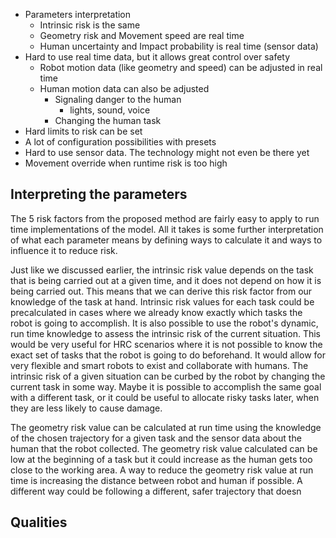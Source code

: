 - Parameters interpretation
    - Intrinsic risk is the same
    - Geometry risk and Movement speed are real time
    - Human uncertainty and Impact probability is real time (sensor data)
- Hard to use real time data, but it allows great control over safety
    - Robot motion data (like geometry and speed) can be adjusted in real time
    - Human motion data can also be adjusted
        - Signaling danger to the human
            - lights, sound, voice
        - Changing the human task
- Hard limits to risk can be set
- A lot of configuration possibilities with presets
- Hard to use sensor data. The technology might not even be there yet
- Movement override when runtime risk is too high

## Interpreting the parameters

The 5 risk factors from the proposed method are fairly easy to apply to run time implementations of the model. All it takes is some further interpretation of what each parameter means by defining ways to calculate it and ways to influence it to reduce risk.

Just like we discussed earlier, the intrinsic risk value depends on the task that is being carried out at a given time, and it does not depend on how it is being carried out. This means that we can derive this risk factor from our knowledge of the task at hand. Intrinsic risk values for each task could be precalculated in cases where we already know exactly which tasks the robot is going to accomplish. It is also possible to use the robot's dynamic, run time knowledge to assess the intrinsic risk of the current situation. This would be very useful for HRC scenarios where it is not possible to know the exact set of tasks that the robot is going to do beforehand. It would allow for very flexible and smart robots to exist and collaborate with humans.
The intrinsic risk of a given situation can be curbed by the robot by changing the current task in some way. Maybe it is possible to accomplish the same goal with a different task, or it could be useful to allocate risky tasks later, when they are less likely to cause damage.

The geometry risk value can be calculated at run time using the knowledge of the chosen trajectory for a given task and the sensor data about the human that the robot collected. The geometry risk value calculated can be low at the beginning of a task but it could increase as the human gets too close to the working area. A way to reduce the geometry risk value at run time is increasing the distance between robot and human if possible. A different way could be following a different, safer trajectory that doesn

## Qualities





